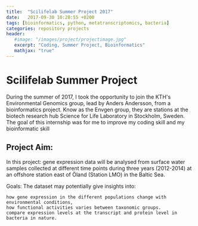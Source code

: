 ```yaml
---
title:  "Scilifelab Summer Project 2017"
date:   2017-09-30 10:28:55 +0200
tags: [bioinformatics, python, metatranscriptomics, bacteria]
categories: repository projects
header:
   #image: "/images/project/projectimage.jpg"
   excerpt: "Coding, Summer Project, Bioinformatics"
   mathjax: "true"
---
```


# Scilifelab Summer Project
During the summer of 2017, I took the opportunity to join the KTH's Environmental Genomics group, lead by Anders Andersson, from a bioinformatics project. Know as the Envgen group, they are stations at the biotech research hub Science for Life Laboratory in Stockholm, Sweden.
The goal of this internship was for me to improve my coding skill and my bioinformatic skill




## Project Aim:

In this project: gene expression data will be analysed from surface water samples collected at different time points during three years (2012-2014) at an offshore station east of Öland (Station LMO) in the Baltic Sea.

Goals: The dataset may potentially give insights into:

    how gene expression in the different populations change with environmental conditions,
    how functional activities varies between taxonomic groups.
    compare expression levels at the transcript and protein level in bacteria in nature.


